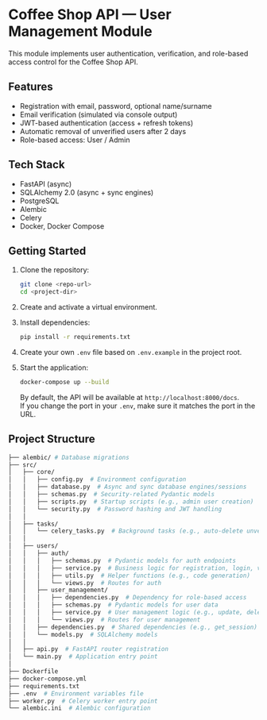 # Coffee Shop API — User Management Module

This module implements user authentication, verification, and role-based access control for the Coffee Shop API.

## Features

- Registration with email, password, optional name/surname
- Email verification (simulated via console output)
- JWT-based authentication (access + refresh tokens)
- Automatic removal of unverified users after 2 days
- Role-based access: User / Admin

## Tech Stack

- FastAPI (async)
- SQLAlchemy 2.0 (async + sync engines)
- PostgreSQL
- Alembic
- Celery
- Docker, Docker Compose

## Getting Started

1. Clone the repository:

    ```bash
    git clone <repo-url>
    cd <project-dir>
    ```

2. Create and activate a virtual environment.

3. Install dependencies:

    ```bash
    pip install -r requirements.txt
    ```

4. Create your own `.env` file based on `.env.example` in the project root.

5. Start the application:

    ```bash
    docker-compose up --build
    ```

    By default, the API will be available at `http://localhost:8000/docs`.  
    If you change the port in your `.env`, make sure it matches the port in the URL.

## Project Structure

```bash
├── alembic/ # Database migrations
├── src/
│   ├── core/
│   │   ├── config.py  # Environment configuration
│   │   ├── database.py  # Async and sync database engines/sessions
│   │   ├── schemas.py  # Security-related Pydantic models
│   │   ├── scripts.py  # Startup scripts (e.g., admin user creation)
│   │   └── security.py  # Password hashing and JWT handling
│   │
│   ├── tasks/
│   │   └── celery_tasks.py  # Background tasks (e.g., auto-delete unverified users)
│   │
│   ├── users/
│   │   ├── auth/
│   │   │   ├── schemas.py  # Pydantic models for auth endpoints
│   │   │   ├── service.py  # Business logic for registration, login, verification
│   │   │   ├── utils.py  # Helper functions (e.g., code generation)
│   │   │   └── views.py  # Routes for auth
│   │   ├── user_management/
│   │   │   ├── dependencies.py  # Dependency for role-based access
│   │   │   ├── schemas.py  # Pydantic models for user data
│   │   │   ├── service.py  # User management logic (e.g., update, delete)
│   │   │   └── views.py  # Routes for user management
│   │   ├── dependencies.py  # Shared dependencies (e.g., get_session)
│   │   └── models.py  # SQLAlchemy models
│   │
│   ├── api.py  # FastAPI router registration
│   └── main.py  # Application entry point
│
├── Dockerfile
├── docker-compose.yml
├── requirements.txt
├── .env  # Environment variables file
├── worker.py  # Celery worker entry point
└── alembic.ini  # Alembic configuration
```